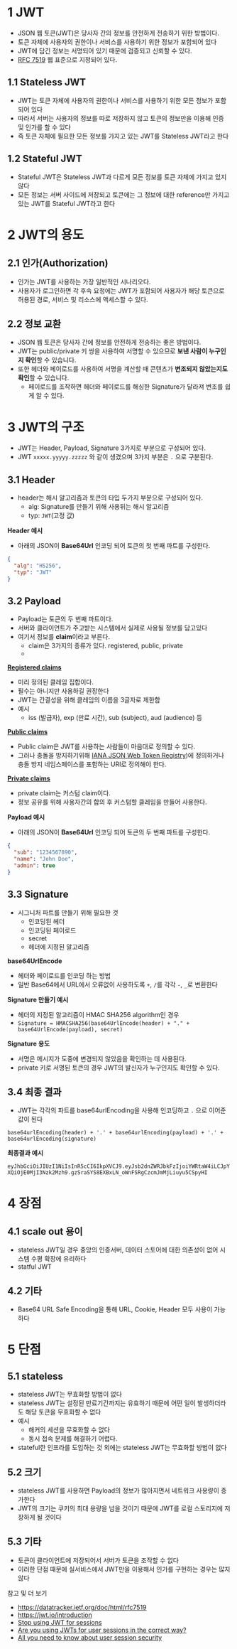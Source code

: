 

# 1 JWT

* JSON 웹 토큰(JWT)은 당사자 간의 정보를 안전하게 전송하기 위한 방법이다.
* 토큰 자체에 사용자의 권한이나 서비스를 사용하기 위한 정보가 포함되어 있다
* JWT에 담긴 정보는 서명되어 있기 때문에 검증되고 신뢰할 수 있다.
* [RFC 7519](https://datatracker.ietf.org/doc/html/rfc7519) 웹 표준으로 지정되어 있다.



## 1.1 Stateless JWT

* JWT는 토큰 자체에 사용자의 권한이나 서비스를 사용하기 위한 모든 정보가 포함되어 있다
* 따라서 서버는 사용자의 정보를 따로 저장하지 않고 토큰의 정보만을 이용해 인증 및 인가를 할 수 있다
* 즉 토큰 자체에 필요한 모든 정보를 가지고 있는 JWT를 Stateless JWT라고 한다



## 1.2 Stateful JWT

* Stateful JWT은 Stateless JWT과 다르게 모든 정보를 토큰 자체에 가지고 있지 않다
* 모든 정보는 서버 사이드에 저장되고 토큰에는 그 정보에 대한 reference만 가지고 있는 JWT를  Stateful JWT라고 한다



# 2 JWT의 용도

## 2.1 인가(Authorization)

* 인가는 JWT를 사용하는 가장 일반적인 시나리오다. 
* 사용자가 로그인하면 각 후속 요청에는 JWT가 포함되어 사용자가 해당 토큰으로 허용된 경로, 서비스 및 리소스에 액세스할 수 있다.



## 2.2 정보 교환

* JSON 웹 토큰은 당사자 간에 정보를 안전하게 전송하는 좋은 방법이다.
* JWT는 public/private 키 쌍을 사용하여 서명할 수 있으므로 **보낸 사람이 누구인지 확인**할 수 있습니다. 
* 또한 헤더와 페이로드를 사용하여 서명을 계산할 때 콘텐츠가 **변조되지 않았는지도 확인**할 수 있습니다.
  * 페이로드를 조작하면 헤더와 페이로드를 해싱한 Signature가 달라져 변조를 쉽게 알 수 있다.



# 3 JWT의 구조

* JWT는 Header, Payload, Signature 3가지로 부분으로 구성되어 있다.
* JWT `xxxxx.yyyyy.zzzzz` 와 같이 생겼으며 3가지 부분은 `.` 으로 구분된다.



## 3.1 **Header**

* header는 해시 알고리즘과 토큰의 타입 두가지 부분으로 구성되어 있다.
  * alg: Signature를 만들기 위해 사용뒤는 해시 알고리즘
  * typ: `JWT`(고정 값)



**Header 예시**

* 아래의 JSON이 **Base64Url** 인코딩 되어 토큰의 첫 번째 파트를 구성한다.

```json
{
  "alg": "HS256",
  "typ": "JWT"
}
```



## 3.2 Payload

* Payload는 토큰의 두 번째 파트이다. 
* 서버와 클라이언트가 주고받는 시스템에서 실제로 사용될 정보를 담고있다
* 여기서 정보를 **claim**이라고 부른다.
  * claim은 3가지의 종류가 있다. registered, public, private
  * 

**[Registered claims](https://tools.ietf.org/html/rfc7519#section-4.1)**

* 미리 정의된 클레임 집합이다.
* 필수는 아니지만 사용하길 권장한다
* JWT는 간결성을 위해 클레임의 이름을 3글자로 제한함
* 예시
  * iss (발급자), exp (만료 시간), sub (subject), aud (audience) 등


**[Public claims](https://tools.ietf.org/html/rfc7519#section-4.2)**

* Public claim은 JWT를 사용하는 사람들이 마음대로 정의할 수 있다.
* 그러나 충돌을 방지하기위해 [IANA JSON Web Token Registry](https://www.iana.org/assignments/jwt/jwt.xhtml))에 정의하거나 충돌 방지 네임스페이스를 포함하는 URI로 정의해야 한다.

**[Private claims](https://tools.ietf.org/html/rfc7519#section-4.3)**

* private claim는 커스텀 claim이다.
* 정보 공유를 위해 사용자간의 합의 후 커스텀할 클레임을 만들어 사용한다.



**Payload 예시**

* 아래의 JSON이 **Base64Url** 인코딩 되어 토큰의 두 번째 파트를 구성한다.

```json
{
  "sub": "1234567890",
  "name": "John Doe",
  "admin": true
}
```



## 3.3 Signature

* 시그니처 파트를 만들기 위해 필요한 것
  * 인코딩된 헤더
  * 인코딩된 페이로드
  * secret
  * 헤더에 지정된 알고리즘


**base64UrlEncode**

* 헤더와 페이로드를 인코딩 하는 방법
* 일반 Base64에서 URL에서 오류없이 사용하도록 `+`, `/`를 각각 `-`, `_`로 변환한다

**Signature 만들기 예시**

* 헤더의 지정된 알고리즘이 HMAC SHA256 algorithm인 경우
* `Signature = HMACSHA256(base64UrlEncode(header) + "." +  base64UrlEncode(payload), secret)`



**Signature 용도**

* 서명은 메시지가 도중에 변경되지 않았음을 확인하는 데 사용된다.
* private 키로 서명된 토큰의 경우 JWT의 발신자가 누구인지도 확인할 수 있다.



## 3.4 최종 결과

* JWT는 각각의 파트를 base64urlEncoding을 사용해 인코딩하고 `.` 으로 이어준 값이 된다

`base64urlEncoding(header) + '.' + base64urlEncoding(payload) + '.' + base64urlEncoding(signature)`

**최종결과 예시**

`eyJhbGciOiJIUzI1NiIsInR5cCI6IkpXVCJ9.eyJsb2dnZWRJbkFzIjoiYWRtaW4iLCJpYXQiOjE0MjI3Nzk2Mzh9.gzSraSYS8EXBxLN_oWnFSRgCzcmJmMjLiuyu5CSpyHI`



# 4 장점



## 4.1 scale out 용이

* stateless JWT일 경우 중앙의 인증서버, 데이터 스토어에 대한 의존성이 없어 시스템 수평 확장에 유리하다
* statful JWT



## 4.2 기타

* Base64 URL Safe Encoding을 통해 URL, Cookie, Header 모두 사용이 가능하다



# 5 단점



## 5.1 stateless

* stateless JWT는 무효화할 방법이 없다
* stateless JWT는 설정된 만료기간까지는 유효하기 때문에 어떤 일이 발생하더라도 해당 토큰을 무효화할 수 없다
* 예시 
  * 해커의 세션을 무효화할 수 없다
  * 동시 접속 문제를 해결하기 어렵다.
* stateful한 인프라를 도입하는 것 외에는 stateless JWT는 무효화할 방법이 없다



## 5.2 크기

* stateless JWT를 사용하면 Payload의 정보가 많아지면서 네트워크 사용량이 증가한다
* JWT의 크기는 쿠키의 최대 용량을 넘을 것이기 때문에 JWT를 로컬 스토리지에 저장하게 될 것이다 



## 5.3 기타

* 토큰이 클라이언트에 저장되어서 서버가 토큰을 조작할 수 없다
* 이러한 단점 때문에 실서비스에서 JWT만을 이용해서 인가를 구현하는 경우는 많지 않다



참고 및 더 보기

* https://datatracker.ietf.org/doc/html/rfc7519
* https://jwt.io/introduction
* [Stop using JWT for sessions](http://cryto.net/~joepie91/blog/2016/06/13/stop-using-jwt-for-sessions/)
* [Are you using JWTs for user sessions in the correct way?](https://supertokens.com/blog/are-you-using-jwts-for-user-sessions-in-the-correct-way)
* [All you need to know about user session security](https://supertokens.com/blog/all-you-need-to-know-about-user-session-security)

